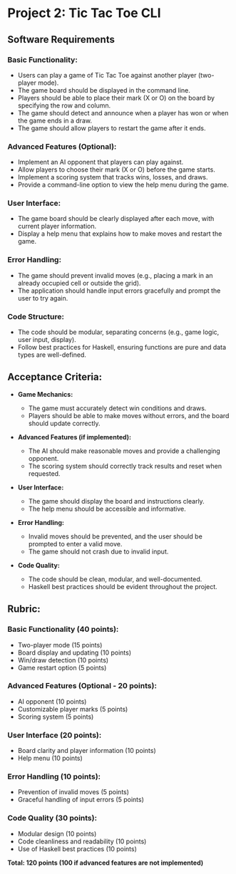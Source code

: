 # Project 2: Tic Tac Toe CLI

## Software Requirements

### Basic Functionality:
- Users can play a game of Tic Tac Toe against another player (two-player mode).
- The game board should be displayed in the command line.
- Players should be able to place their mark (X or O) on the board by specifying the row and column.
- The game should detect and announce when a player has won or when the game ends in a draw.
- The game should allow players to restart the game after it ends.

### Advanced Features (Optional):
- Implement an AI opponent that players can play against.
- Allow players to choose their mark (X or O) before the game starts.
- Implement a scoring system that tracks wins, losses, and draws.
- Provide a command-line option to view the help menu during the game.

### User Interface:
- The game board should be clearly displayed after each move, with current player information.
- Display a help menu that explains how to make moves and restart the game.

### Error Handling:
- The game should prevent invalid moves (e.g., placing a mark in an already occupied cell or outside the grid).
- The application should handle input errors gracefully and prompt the user to try again.

### Code Structure:
- The code should be modular, separating concerns (e.g., game logic, user input, display).
- Follow best practices for Haskell, ensuring functions are pure and data types are well-defined.

## Acceptance Criteria:
- **Game Mechanics:**
  - The game must accurately detect win conditions and draws.
  - Players should be able to make moves without errors, and the board should update correctly.

- **Advanced Features (if implemented):**
  - The AI should make reasonable moves and provide a challenging opponent.
  - The scoring system should correctly track results and reset when requested.

- **User Interface:**
  - The game should display the board and instructions clearly.
  - The help menu should be accessible and informative.

- **Error Handling:**
  - Invalid moves should be prevented, and the user should be prompted to enter a valid move.
  - The game should not crash due to invalid input.

- **Code Quality:**
  - The code should be clean, modular, and well-documented.
  - Haskell best practices should be evident throughout the project.

## Rubric:

### Basic Functionality (40 points):
- Two-player mode (15 points)
- Board display and updating (10 points)
- Win/draw detection (10 points)
- Game restart option (5 points)

### Advanced Features (Optional - 20 points):
- AI opponent (10 points)
- Customizable player marks (5 points)
- Scoring system (5 points)

### User Interface (20 points):
- Board clarity and player information (10 points)
- Help menu (10 points)

### Error Handling (10 points):
- Prevention of invalid moves (5 points)
- Graceful handling of input errors (5 points)

### Code Quality (30 points):
- Modular design (10 points)
- Code cleanliness and readability (10 points)
- Use of Haskell best practices (10 points)

**Total: 120 points (100 if advanced features are not implemented)**

